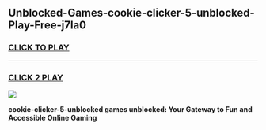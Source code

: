 
## Unblocked-Games-cookie-clicker-5-unblocked-Play-Free-j7la0
<h3>
<a href="https://premium76.site?title=cookie-clicker-5-unblocked&ref=20M">CLICK TO PLAY</a></h3>
<hr>

<h3>
<a href="https://premium76.site?title=cookie-clicker-5-unblocked&ref=20M">CLICK 2 PLAY</a>
  
</h3>

<a href="https://premium76.site?title=cookie-clicker-5-unblocked&ref=19M"><img src="https://clearcache.store/games.png"></a>


**cookie-clicker-5-unblocked games unblocked: Your Gateway to Fun and Accessible Online Gaming**
